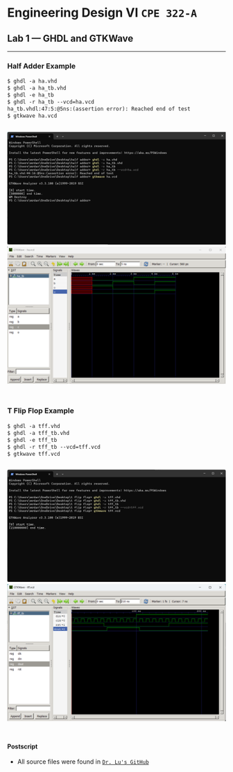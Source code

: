 # Engineering Design VI `CPE 322-A`
## Lab 1 — GHDL and GTKWave
---
### Half Adder Example
```Half Adder CMD
$ ghdl -a ha.vhd
$ ghdl -a ha_tb.vhd
$ ghdl -e ha_tb
$ ghdl -r ha_tb --vcd=ha.vcd
ha_tb.vhdl:47:5:@5ns:(assertion error): Reached end of test
$ gtkwave ha.vcd
```
![Half Adder Powershell](https://github.com/UsuarioDelNet/EngineeringDesign6/blob/main/Labs/Lab1/SourcesLab1/HaPowershell.png)
![GTKWave Half Adder](https://github.com/UsuarioDelNet/EngineeringDesign6/blob/main/Labs/Lab1/SourcesLab1/GTKWaveHa.png)
<br />
<br />
---
### T Flip Flop Example
```T Flip Flop CMD
$ ghdl -a tff.vhd
$ ghdl -a tff_tb.vhd
$ ghdl -e tff_tb
$ ghdl -r tff_tb --vcd=tff.vcd
$ gtkwave tff.vcd
```
![T Flip Flop Powershell](https://github.com/UsuarioDelNet/EngineeringDesign6/blob/main/Labs/Lab1/SourcesLab1/TffPowershell.png)
![GTKWave T Flip Flop](https://github.com/UsuarioDelNet/EngineeringDesign6/blob/main/Labs/Lab1/SourcesLab1/GTKWaveTff.png)
<br />
<br />
---
#### Postscript
- All source files were found in [`Dr. Lu's GitHub`](https://github.com/kevinwlu/dsd/tree/master/ghdl)
